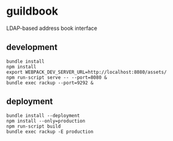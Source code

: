 # guildbook

LDAP-based address book interface

## development

```shell
bundle install
npm install
export WEBPACK_DEV_SERVER_URL=http://localhost:8080/assets/
npm run-script serve -- --port=8080 &
bundle exec rackup --port=9292 &
```

## deployment

```shell
bundle install --deployment
npm install --only=production
npm run-script build
bundle exec rackup -E production
```

